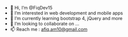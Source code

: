 - 👋 Hi, I’m @FiqDev15
- 👀 I’m interested in web development and mobile apps
- 🌱 I’m currently learning bootstrap 4, jQuery and more
- 💞️ I’m looking to collaborate on ...
- 📫 Reach me : afiq.am10@gmail.com

<!---
FiqDev15/FiqDev15 is a ✨ special ✨ repository because its `README.md` (this file) appears on your GitHub profile.
You can click the Preview link to take a look at your changes.
--->
